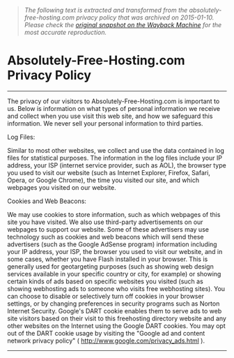 > *The following text is extracted and transformed from the absolutely-free-hosting.com privacy policy that was archived on 2015-01-10. Please check the [original snapshot on the Wayback Machine](https://web.archive.org/web/20150110005640id_/http%3A//www.absolutely-free-hosting.com/privacy.php) for the most accurate reproduction.*

# Absolutely-Free-Hosting.com Privacy Policy

* * *

  
The privacy of our visitors to Absolutely-Free-Hosting.com is important to us. Below is information on what types of personal information we receive and collect when you use visit this web site, and how we safeguard this information. We never sell your personal information to third parties. 

Log Files: 

Similar to most other websites, we collect and use the data contained in log files for statistical purposes. The information in the log files include your IP address, your ISP (internet service provider, such as AOL), the browser type you used to visit our website (such as Internet Explorer, Firefox, Safari, Opera, or Google Chrome), the time you visited our site, and which webpages you visited on our website. 

Cookies and Web Beacons: 

We may use cookies to store information, such as which webpages of this site you have visited. We also use third-party advertisements on our webpages to support our website. Some of these advertisers may use technology such as cookies and web beacons which will send these advertisers (such as the Google AdSense program) information including your IP address, your ISP, the browser you used to visit our website, and in some cases, whether you have Flash installed in your browser. This is generally used for geotargeting purposes (such as showing web design services available in your specific country or city, for example) or showing certain kinds of ads based on specific websites you visited (such as showing webhosting ads to someone who visits free webhosting sites). You can choose to disable or selectively turn off cookies in your browser settings, or by changing preferences in security programs such as Norton Internet Security. Google's DART cookie enables them to serve ads to web site visitors based on their visit to this freehosting directory website and any other websites on the Internet using the Google DART cookies. You may opt out of the DART cookie usage by visiting the "Google ad and content network privacy policy" ( http://www.google.com/privacy_ads.html ). 

* * *
